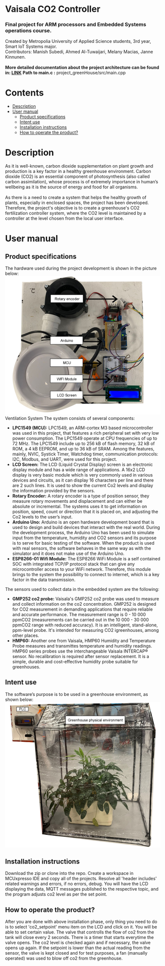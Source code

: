 # Vaisala CO2 Controller

### Final project for ARM processors and Embedded Systems operations course.
Created by Metropolia University of Applied Science students, 3rd year, Smart IoT Systems major. <br> Contributors: Manish Subedi, Ahmed Al-Tuwaijari, Melany Macias, Janne Kinnunen. <br> <br>
__More detailed documentation about the project architecture can be found in: [LINK](https://docs.google.com/document/d/1tOOWB005brw4m02iWUmryYpSSYYO36w1/edit#heading=h.gjdgxs)__
__Path to main.c :__ project_greenHouse/src/main.cpp

# Contents
- [Description](#description)
- [User manual](#user-manual)
  * [Product specifications](#product-specifications)
  * [Intent use](#intent-use)
  * [Installation instructions](#installation-instructions)
  * [How to operate the product?](#product-operation)

# Description
As it is well-known, carbon dioxide supplementation on plant growth and production is a key factor in a healthy greenhouse environment. Carbon dioxide (CO2) is an essential component of photosynthesis (also called carbon assimilation), whose process is of extremely importance in human’s wellbeing as it is the source of energy and food for all organisms. <br> <br>
As there is a need to create a system that helps the healthy growth of plants, especially in enclosed spaces, the project has been developed. Therefore, the project's objective is to create a greenhouse's CO2 fertilization controller system, where the CO2 level is maintained by a controller at the level chosen from the local user interface.  

# User manual
## Product specifications
The hardware used during the project development is shown in the picture below:
![Ventilation System](documentation_pictures/physical%20ventilation%20system.jpg)
                Ventilation System
The system consists of several components:
* __LPC1549 (MCU):__
LPC1549, an ARM-cortex M3 based microcontroller was used in this project, that features a rich peripheral set with very low power consumption. The LPC1549 operate at CPU frequencies of up to 72 MHz. The LPC1549 include up to 256 kB of flash memory, 32 kB of ROM, a 4 kB EEPROM, and up to 36 kB of SRAM. Among the features, mainly, NVIC, Systick Timer, Watchdog timer, communication protocols: I2C, Modbus, and UART, were used for this project.
* __LCD Screen:__
The LCD (Liquid Crystal Display) screen is an electronic display module and has a wide range of applications. A 16x2 LCD display is very basic module which is very commonly used in various devices and circuits, as it can display 16 characters per line and there are 2 such lines. It is used to show the current Co2 levels and display the information provided by the sensors.
* __Rotary Encoder:__
A rotary encoder is a type of position sensor, they measure rotary movements and displacement and can either be absolute or incremental. The systems uses it to get information on position, speed, count or direction that it is placed on, and adjusting the Co2 levels to the user’s input.
* __Arduino Uno:__
Arduino is an open hardware development board that is used to design and build devices that interact with the real world. During the development process, the Arduino Uno has been used to simulate input from the temperature, humidity and CO2 sensors and its purpose is to serve for basic testing of the software. When the product is used with real sensors, the software behaves in the same way as with the simulator and it does not make use of the Arduino Uno.
* __ESP8266-01 Wifi Module:__
The ESP8266 WiFi Module is a self contained SOC with integrated TCP/IP protocol stack that can give any microcontroller access to your WiFi network. Therefore, this module brings to the system the possibility to connect to internet, which is a key factor in the data transmission.<br>

The sensors used to collect data in the embedded system are the following:
* __GMP252 co2 probe:__ Vaisala's GMP252 co2 probe was used to measure and collect information on the co2 concentration. GMP252 is designed for CO2 measurement in demanding applications that require reliable and accurate performance. The measurement range is 0 - 10 000 ppmCO2 (measurements can be carried out in the 10 000 - 30 000 ppmCO2 range with reduced accuracy). It is an intelligent, stand-alone, ppm-level probe. It's intended for measuring CO2 igreenhouses, among other places.
* __HMP60:__ Another one from Vaisala, HMP60 Humidity and Temperature Probe measures and transmittes temperature and humidity readings. HMP60 series probes use the interchangeable Vaisala INTERCAP® sensor. No recalibration is required after sensor replacement. It is a simple, durable and cost-effective humidity probe suitable for greenhouses.

## Intent use
The software’s purpose is to be used in a greenhouse environment, as shown below:
![Physical Greenhouse](documentation_pictures/physical%20greenhouse%20edited.jpg)
                
## Installation instructions
Download the zip or clone into the repo. Create a workspace in MCUxpresso IDE and copy all of the projects. Resolve all 'header includes' related warnings and errors, if no errors, debug. You will have the LCD displaying the data, MQTT messages published to the respective topic, and the program adjusts co2 level as per the set point. 

## How to operate the product?
After you are done with above installation phase, only thing you need to do is to select 'co2_setpoint' menu item on the LCD and click on it. You will be able to set certain value. The valve that controlls the flow of co2 from the tank will close every 2 seconds. There is a timer that starts everytime the valve opens. The co2 level is checked again and if necessary, the valve opens up again. If the setpoint is lower than the actual reading from the sensor, the valve is kept closed and for test purposes, a fan (manually operated) was used to blow off co2 from the greenhouse. 
